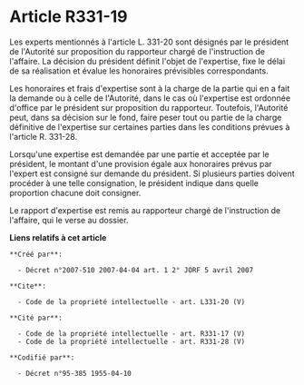 # Article R331-19

Les experts mentionnés à l'article L. 331-20 sont désignés par le président de l'Autorité sur proposition du rapporteur
chargé de l'instruction de l'affaire. La décision du président définit l'objet de l'expertise, fixe le délai de sa
réalisation et évalue les honoraires prévisibles correspondants.

Les honoraires et frais d'expertise sont à la charge de la partie qui en a fait la demande ou à celle de l'Autorité, dans le
cas où l'expertise est ordonnée d'office par le président sur proposition du rapporteur. Toutefois, l'Autorité peut, dans sa
décision sur le fond, faire peser tout ou partie de la charge définitive de l'expertise sur certaines parties dans les
conditions prévues à l'article R. 331-28.

Lorsqu'une expertise est demandée par une partie et acceptée par le président, le montant d'une provision égale aux
honoraires prévus par l'expert est consigné sur demande du président. Si plusieurs parties doivent procéder à une telle
consignation, le président indique dans quelle proportion chacune doit consigner.

Le rapport d'expertise est remis au rapporteur chargé de l'instruction de l'affaire, qui le verse au dossier.

**Liens relatifs à cet article**

	**Créé par**:

	  - Décret n°2007-510 2007-04-04 art. 1 2° JORF 5 avril 2007

	**Cite**:

	  - Code de la propriété intellectuelle - art. L331-20 (V)

	**Cité par**:

	  - Code de la propriété intellectuelle - art. R331-17 (V)
	  - Code de la propriété intellectuelle - art. R331-28 (V)

	**Codifié par**:

	  - Décret n°95-385 1955-04-10
